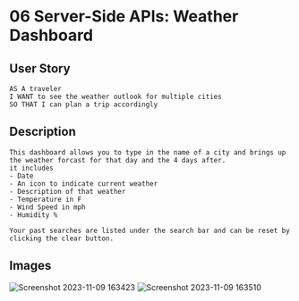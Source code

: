 # 06 Server-Side APIs: Weather Dashboard

## User Story

```
AS A traveler
I WANT to see the weather outlook for multiple cities
SO THAT I can plan a trip accordingly
```

## Description

```
This dashboard allows you to type in the name of a city and brings up the weather forcast for that day and the 4 days after.
it includes
- Date
- An icon to indicate current weather
- Description of that weather
- Temperature in F
- Wind Speed in mph
- Humidity %

Your past searches are listed under the search bar and can be reset by clicking the clear button.
```

## Images
![Screenshot 2023-11-09 163423](https://github.com/Ayorkster/Challenge6-weather/assets/132170199/8f5d74b0-9471-4440-b290-543c7e3d229f)
![Screenshot 2023-11-09 163510](https://github.com/Ayorkster/Challenge6-weather/assets/132170199/50998e51-fe4c-4d00-83f0-a2d8ac5c942e)


